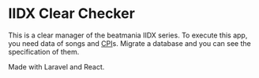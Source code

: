# IIDX Clear Checker

This is a clear manager of the beatmania IIDX series. To execute this app, you need data of songs and [CPI](https://cpi.makecir.com/)s. Migrate a database and you can see the specification of them.

Made with Laravel and React.